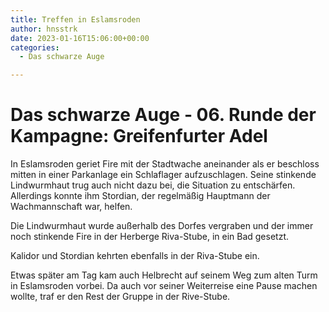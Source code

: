 ```yaml
---
title: Treffen in Eslamsroden
author: hnsstrk
date: 2023-01-16T15:06:00+00:00
categories:
  - Das schwarze Auge

---
```

# Das schwarze Auge - 06. Runde der Kampagne: Greifenfurter Adel

In Eslamsroden geriet Fire mit der Stadtwache aneinander als er beschloss mitten in einer Parkanlage ein Schlaflager aufzuschlagen. Seine stinkende Lindwurmhaut trug auch nicht dazu bei, die Situation zu entschärfen. Allerdings konnte ihm Stordian, der regelmäßig Hauptmann der Wachmannschaft war, helfen.

Die Lindwurmhaut wurde außerhalb des Dorfes vergraben und der immer noch stinkende Fire in der Herberge Riva-Stube, in ein Bad gesetzt.

Kalidor und Stordian kehrten ebenfalls in der Riva-Stube ein.

Etwas später am Tag kam auch Helbrecht auf seinem Weg zum alten Turm in Eslamsroden vorbei. Da auch vor seiner Weiterreise eine Pause machen wollte, traf er den Rest der Gruppe in der Rive-Stube.